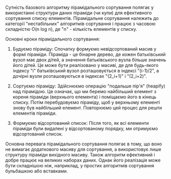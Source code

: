 Сутність базового алгоритму пірамідального сортування полягає у використанні структури даних піраміди (чи купи) для ефективного сортування списку елементів. Пірамідальне сортування належить до категорії "нестабільних" алгоритмів сортування і працює з часовою складністю O(n log n), де "n" - кількість елементів у списку.

Основні кроки пірамідального сортування:

1. Будуємо піраміду: Спочатку формуємо невідсортований масив у формі піраміди. Піраміда - це бінарне дерево, де кожен батьківський вузол має двох дітей, а значення батьківського вузла більше значень його дітей. Це може бути реалізовано у масиві, де для будь-якого індексу "i" батьківський вузол розташовується в індексі "(i-1)/2", а дочірні вузли розташовуються в індексах "(2_i+1)" і "(2_i+2)".
    
2. Сортуємо піраміду: Здійснюємо операцію "подальше пір'я" (heapify) над пірамідою. Це означає, що ми беремо найбільший елемент з кореня піраміди (верхнього елемента) і поміщаємо його в кінець списку. Потім перебудовуємо піраміду, щоб у верхньому елементі знову був найбільший елемент. Повторюємо цей процес для решти елементів піраміди.
    
3. Формуємо відсортований список: Після того, як всі елементи піраміди були видалені у відсортованому порядку, ми отримуємо відсортований список.
    

Основна перевага пірамідального сортування полягає в тому, що воно не вимагає додаткового масиву для сортування, а використовує лише структуру піраміди вихідного масиву. Також алгоритм ефективний і добре працює на великих наборах даних. Однак його реалізація може бути складнішою ніж, наприклад, у простих алгоритмів сортування бульбашкою або вставками.